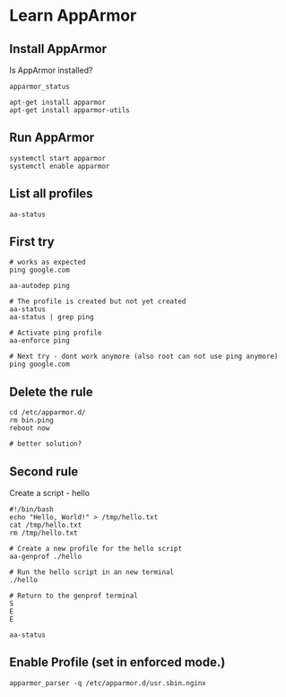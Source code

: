 # Learn AppArmor

## Install AppArmor

Is AppArmor installed?
```
apparmor_status

apt-get install apparmor
apt-get install apparmor-utils
```

## Run AppArmor

```
systemctl start apparmor
systemctl enable apparmor
```


## List all profiles

```
aa-status
```


## First try

```
# works as expected
ping google.com

aa-autodep ping

# The profile is created but not yet created
aa-status
aa-status | grep ping

# Activate ping profile
aa-enforce ping

# Next try - dont work anymore (also root can not use ping anymore)
ping google.com

```

## Delete the rule

```
cd /etc/apparmor.d/
rm bin.ping
reboot now

# better solution?
```



## Second rule

Create a script - hello
```
#!/bin/bash
echo "Hello, World!" > /tmp/hello.txt
cat /tmp/hello.txt
rm /tmp/hello.txt
```


```
# Create a new profile for the hello script
aa-genprof ./hello

# Run the hello script in an new terminal
./hello

# Return to the genprof terminal
S
E
E

aa-status
```


## Enable Profile (set in enforced mode.)

```
apparmor_parser -q /etc/apparmor.d/usr.sbin.nginx
```


